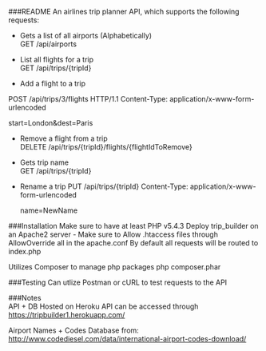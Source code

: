 ###README
An airlines trip planner API, which supports the following requests:  
  - Gets a list of all airports (Alphabetically)  
    GET /api/airports

  - List all flights for a trip  
    GET /api/trips/{tripId}

  - Add a flight to a trip

  POST /api/trips/3/flights HTTP/1.1
  Content-Type:   application/x-www-form-urlencoded  

  start=London&dest=Paris

  - Remove a flight from a trip  
    DELETE /api/trips/{tripId}/flights/{flightIdToRemove}

  - Gets trip name  
      GET /api/trips/{tripId}

  - Rename a trip
    PUT /api/trips/{tripId}
    Content-Type:   application/x-www-form-urlencoded  

    name=NewName  

###Installation
  Make sure to have at least PHP v5.4.3
  Deploy trip_builder on an Apache2 server
    - Make sure to Allow .htaccess files through AllowOverride all in the apache.conf
  By default all requests will be routed to index.php

  Utilizes Composer to manage php packages
    php composer.phar  

###Testing
  Can utlize Postman or cURL to test requests to the API

###Notes  
API + DB Hosted on Heroku
API can be accessed through https://tripbuilder1.herokuapp.com/

Airport Names + Codes Database from:
http://www.codediesel.com/data/international-airport-codes-download/
